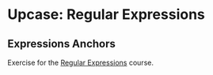 # Upcase: Regular Expressions

## Expressions Anchors

Exercise for the [Regular Expressions](https://thoughtbot.com/upcase/regular-expressions) course.

